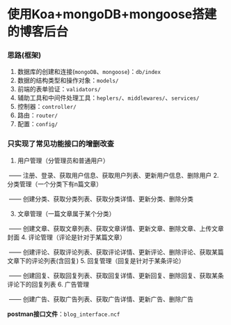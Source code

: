 # 使用Koa+mongoDB+mongoose搭建的博客后台

### 思路(框架)

1. 数据库的创建和连接(`mongoDB`、`mongoose`)：`db/index`
2. 数据的结构类型和操作对象：`models/`
3. 前端的表单验证：`validators/`
4. 辅助工具和中间件处理工具：`heplers/`、`middlewares/`、`services/`
5. 控制器：`controller/`
6. 路由：`router/`
7. 配置：`config/`



### 只实现了常见功能接口的增删改查

1. 用户管理（分管理员和普通用户）

​		—— 注册、登录、获取用户信息、获取用户列表、更新用户信息、删除用户
2. 分类管理（一个分类下有n篇文章）

​		—— 创建分类、获取分类列表、获取分类详情、更新分类、删除分类

3. 文章管理（一篇文章属于某个分类）

​		—— 创建文章、获取文章列表、获取文章详情、更新文章、删除文章、上传文章封面
4. 评论管理（评论是针对于某篇文章）

​		—— 创建评论、获取评论列表、获取评论详情、更新评论、删除评论、获取某篇文章下的评论列表(含回复)
5. 回复管理（回复是针对于某条评论）

​		—— 创建回复、获取回复列表、获取回复详情、更新回复、删除回复、获取某条评论下的回复列表
6. 广告管理

​		—— 创建广告、获取广告列表、获取广告详情、更新广告、删除广告



**postman接口文件**：`blog_interface.ncf`
